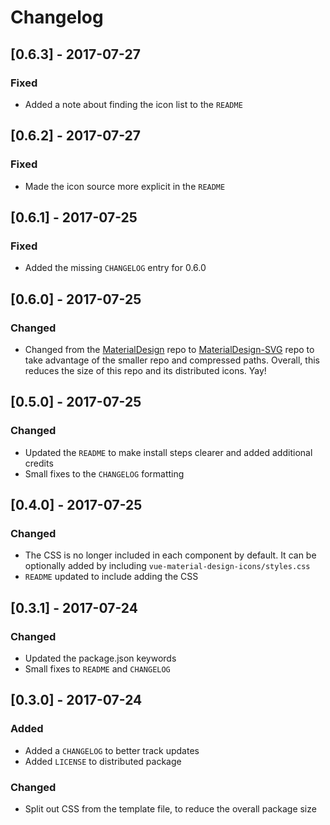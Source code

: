 # Changelog

## [0.6.3] - 2017-07-27

### Fixed
- Added a note about finding the icon list to the `README`

## [0.6.2] - 2017-07-27

### Fixed
- Made the icon source more explicit in the `README`

## [0.6.1] - 2017-07-25

### Fixed
- Added the missing `CHANGELOG` entry for 0.6.0

## [0.6.0] - 2017-07-25

### Changed
- Changed from the
  [MaterialDesign](https://github.com/Templarian/MaterialDesign) repo to
  [MaterialDesign-SVG](https://github.com/Templarian/MaterialDesign-SVG) repo
  to take advantage of the smaller repo and compressed paths. Overall, this
  reduces the size of this repo and its distributed icons. Yay!

## [0.5.0] - 2017-07-25

### Changed
- Updated the `README` to make install steps clearer and added additional
  credits
- Small fixes to the `CHANGELOG` formatting

## [0.4.0] - 2017-07-25

### Changed
- The CSS is no longer included in each component by default. It can be
  optionally added by including `vue-material-design-icons/styles.css`
- `README` updated to include adding the CSS

## [0.3.1] - 2017-07-24

### Changed
- Updated the package.json keywords
- Small fixes to `README` and `CHANGELOG`

## [0.3.0] - 2017-07-24

### Added
- Added a `CHANGELOG` to better track updates
- Added `LICENSE` to distributed package

### Changed
- Split out CSS from the template file, to reduce the overall package size
